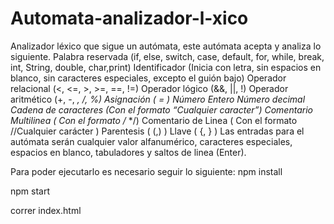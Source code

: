# Automata-analizador-l-xico
Analizador léxico que sigue un autómata, este autómata acepta y analiza lo siguiente.
Palabra reservada (if, else, switch, case, default, for, while, break, int, String, double,
char,print)
Identificador (Inicia con letra, sin espacios en blanco, sin caracteres especiales, excepto el
guión bajo)
Operador relacional (<, <=, >, >=, ==, !=)
Operador lógico (&&, ||, !)
Operador aritmético (+, -, *, /, %)
Asignación ( = )
Número Entero
Número decimal
Cadena de caracteres (Con el formato “Cualquier caracter”)
Comentario Multilinea ( Con el formato /* */)
Comentario de Linea ( Con el formato //Cualquier carácter )
Parentesis ( (,) )
Llave ( {, } )
Las entradas para el autómata serán cualquier valor alfanumérico, caracteres especiales,
espacios en blanco, tabuladores y saltos de linea (Enter).

Para poder ejecutarlo es necesario seguir lo siguiente:
npm install

npm start

correr index.html
